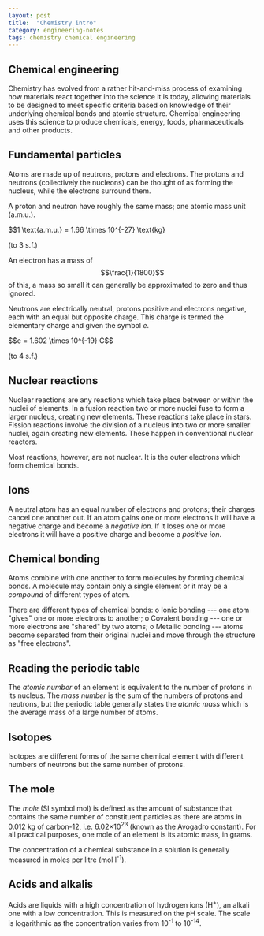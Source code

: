 ```yaml
---
layout: post
title:  "Chemistry intro"
category: engineering-notes
tags: chemistry chemical engineering
---
```


## Chemical engineering

Chemistry has evolved from a rather hit-and-miss process of examining
how materials react together into the science it is today, allowing
materials to be designed to meet specific criteria based on knowledge
of their underlying chemical bonds and atomic structure. Chemical
engineering uses this science to produce chemicals, energy, foods,
pharmaceuticals and other products.

## Fundamental particles

Atoms are made up of neutrons, protons and electrons. The protons and
neutrons (collectively the nucleons) can be thought of as forming the
nucleus, while the electrons surround them.

A proton and neutron have roughly the same mass; one atomic mass unit
(a.m.u.).

<div class="important-note">$$1 \text{a.m.u.} = 1.66 \times 10^{-27} \text{kg}

(to 3 s.f.)</div>

An electron has a mass of $$\frac{1}{1800}$$ of this, a mass so small
it can generally be approximated to zero and thus ignored.

Neutrons are electrically neutral, protons positive and electrons
negative, each with an equal but opposite charge. This charge is
termed the elementary charge and given the symbol *e*.

<div class="important-note">$$e = 1.602 \times 10^{-19} C$$

(to 4 s.f.)</div>

## Nuclear reactions

Nuclear reactions are any reactions which take place between or within
the nuclei of elements. In a fusion reaction two or more nuclei fuse
to form a larger nucleus, creating new elements. These reactions take
place in stars. Fission reactions involve the division of a nucleus
into two or more smaller nuclei, again creating new elements. These
happen in conventional nuclear reactors.

Most reactions, however, are not nuclear. It is the outer electrons
which form chemical bonds.

## Ions

A neutral atom has an equal number of electrons and protons; their
charges cancel one another out. If an atom gains one or more electrons
it will have a negative charge and become a _negative ion_. If it
loses one or more electrons it will have a positive charge and become
a _positive ion_.

## Chemical bonding

Atoms combine with one another to form molecules by forming chemical
bonds. A molecule may contain only a single element or it may be a
_compound_ of different types of atom.

There are different types of chemical bonds:
o Ionic bonding --- one atom "gives" one or more electrons to another;
o Covalent bonding --- one or more electrons are "shared" by two atoms;
o Metallic bonding --- atoms become separated from their original nuclei
  and move through the structure as "free electrons".

## Reading the periodic table

The _atomic number_ of an element is equivalent to the number of
protons in its nucleus. The _mass number_ is the sum of the numbers of
protons and neutrons, but the periodic table generally states the
_atomic mass_ which is the average mass of a large number of atoms.

## Isotopes

Isotopes are different forms of the same chemical element with
different numbers of neutrons but the same number of protons.

## The mole

The _mole_ (SI symbol mol) is defined as the amount of substance that
contains the same number of constituent particles as there are atoms
in 0.012 kg of carbon-12, i.e. 6.02×10<sup>23</sup> (known as the
Avogadro constant). For all practical purposes, one mole of an element
is its atomic mass, in grams.

The concentration of a chemical substance in a solution is generally
measured in moles per litre (mol l<sup>-1</sup>).

## Acids and alkalis

Acids are liquids with a high concentration of hydrogen ions
(H<sup>+</sup>), an alkali one with a low concentration. This is
measured on the pH scale. The scale is logarithmic as the
concentration varies from 10<sup>-1</sup> to 10<sup>-14</sup>.